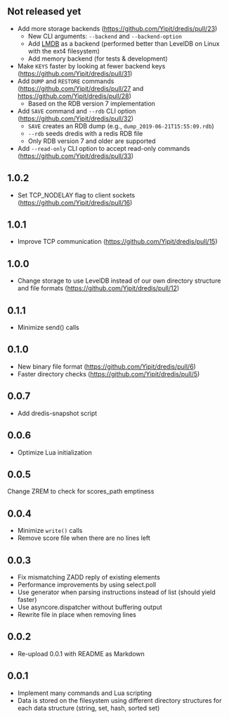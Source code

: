 ## Not released yet

* Add more storage backends (https://github.com/Yipit/dredis/pull/23)
  - New CLI arguments: `--backend` and `--backend-option`
  - Add [LMDB](http://www.lmdb.tech/doc/) as a backend (performed better than LevelDB on Linux with the ext4 filesystem)
  - Add memory backend (for tests & development)
* Make `KEYS` faster by looking at fewer backend keys (https://github.com/Yipit/dredis/pull/31)
* Add `DUMP` and `RESTORE` commands (https://github.com/Yipit/dredis/pull/27 and https://github.com/Yipit/dredis/pull/28)
  - Based on the RDB version 7 implementation
* Add `SAVE` command and `--rdb` CLI option (https://github.com/Yipit/dredis/pull/32)
  - `SAVE` creates an RDB dump (e.g., `dump_2019-06-21T15:55:09.rdb`)
  - `--rdb` seeds dredis with a redis RDB file
  - Only RDB version 7 and older are supported
* Add `--read-only` CLI option to accept read-only commands (https://github.com/Yipit/dredis/pull/33)

## 1.0.2

* Set TCP_NODELAY flag to client sockets (https://github.com/Yipit/dredis/pull/16)

## 1.0.1

* Improve TCP communication (https://github.com/Yipit/dredis/pull/15)

## 1.0.0

* Change storage to use LevelDB instead of our own directory structure and file formats (https://github.com/Yipit/dredis/pull/12)


## 0.1.1

* Minimize send() calls


## 0.1.0

* New binary file format (https://github.com/Yipit/dredis/pull/6)
* Faster directory checks (https://github.com/Yipit/dredis/pull/5)


## 0.0.7

* Add dredis-snapshot script

## 0.0.6

* Optimize Lua initialization


## 0.0.5

Change ZREM to check for scores_path emptiness


## 0.0.4

* Minimize `write()` calls
* Remove score file when there are no lines left


## 0.0.3

* Fix mismatching ZADD reply of existing elements
* Performance improvements by using select.poll
* Use generator when parsing instructions instead of list (should yield faster)
* Use asyncore.dispatcher without buffering output
* Rewrite file in place when removing lines


## 0.0.2

* Re-upload 0.0.1 with README as Markdown


## 0.0.1

* Implement many commands and Lua scripting
* Data is stored on the filesystem using different directory structures for each data structure (string, set, hash, sorted set)
